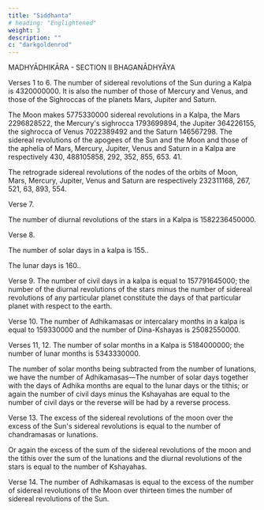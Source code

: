 ```yaml
---
title: "Siddhanta"
# heading: "Englightened"
weight: 3
description: ""
c: "darkgoldenrod"
---
```




MADHYĀDHIKĀRA - SECTION II BHAGANĀDHYĀYA

Verses 1 to 6. The number of sidereal revolutions of the Sun during a Kalpa is 4320000000. It is also the number of those of Mercury and Venus, and those of the Sighroccas of the planets Mars, Jupiter and Saturn.

The Moon makes 5775330000 sidereal revolutions in a Kalpa, the Mars 2296828522, the Mercury's sighrocca 1793699894, the Jupiter 364226155, the sighrocca of Venus 7022389492 and the Saturn 146567298. The sidereal revolutions of the apogees of the Sun and the Moon and those of the aphelia of Mars, Mercury, Jupiter, Venus and Saturn in a Kalpa are respectively 430, 488105858, 292, 352, 855, 653. 41.

The retrograde sidereal revolutions of the nodes of the orbits of Moon, Mars, Mercury, Jupiter, Venus and Saturn are respectively 232311168, 267, 521, 63, 893, 554.


Verse 7.

The number of diurnal revolutions of the stars in a Kalpa is 1582236450000.


Verse 8.

The number of solar days in a kalpa is 155..

The lunar days is 160..


Verse 9. The number of civil days in a kalpa is equal to 157791645000; the number of the diurnal revolutions of the stars minus the number of sidereal revolutions of any particular planet constitute the days of that particular planet with respect to the earth.

<!-- Comm. The civil days in a kalpa are evidently the number of Sun-rises. These are as mentioned before the difference of the number of diurnal revolutions of the stars and the number of the sidereal revolutions of the Sun. By analogy, the number of the days of a particular planet with respect to the earth or what is the same the number of risings of that planet in a kalpa as seen from the earth, is the difference of the number of the diurnal revolutions of the stars and the number of the sidereal revolutions of that planet in a kalpa. Thus we have Saura-Ku-dinani, Chandra-Ku-dinani, Bhauma-Ku-dinani etc, where the word 'Ku' means the earth. The Saura-Ku-dinani are the civil days defined before. It will be noted that the Chandra-Ku-dinani are not the lunar days. -->

Verse 10. The number of Adhikamasas or intercalary months in a kalpa is equal to 159330000 and the number of Dina-Kshayas is 25082550000.


Verses 11, 12. The number of solar months in a Kalpa is 5184000000; the number of lunar months is 5343330000. 

The number of solar months being subtracted from the number of lunations, we have the number of Adhikamasas—The number of solar days together with the days of Adhika months are equal to the lunar days or the tithis; or again the number of civil days minus the Kshayahas are equal to the number of civil days or the reverse will be had by a reverse process.


Verse 13. The excess of the sidereal revolutions of the moon over the excess of the Sun's sidereal revolutions is equal to the number of chandramasas or lunations.

Or again the excess of the sum of the sidereal revolutions of the moon and the tithis over the sum of the lunations and the diurnal revolutions of the stars is equal to the number of Kshayahas.

<!-- Comm. The first part is clear. Regarding the second, let the number of lunations be x and the number of the sidereal revolutions of the moon be y. Then y - x = z, the number of the sidereal revolutions of the Sun because y - z = x from the first part above. If now, the number of the diurnal revolutions of the stars be t, then t - z = t - (y - x) = t + x - y = civil days. Subtracting these civil days from 'U' the number of Tithis, we have the number of Kshayahas namely U - (t + x - y) = (U + y) - (t + x) which accords with the sentence. -->

Verse 14. The number of Adhikamasas is equal to the excess of the number of sidereal revolutions of the Moon over thirteen times the number of sidereal revolutions of the Sun.




